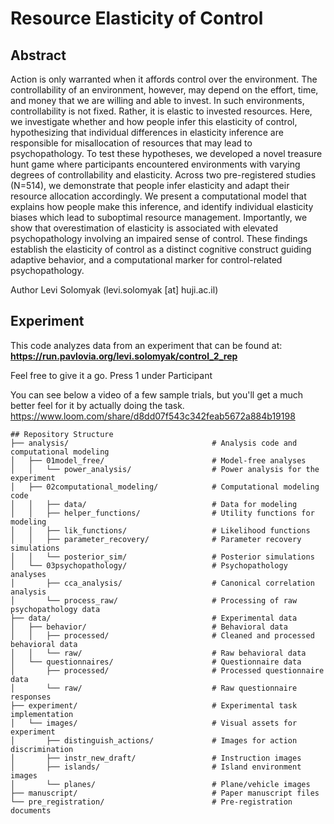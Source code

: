 # Resource Elasticity of Control

## Abstract 
Action is only warranted when it affords control over the environment. The controllability of an environment, however, may depend on the effort, time, and money that we are willing and able to invest. In such environments, controllability is not fixed. Rather, it is elastic to invested resources. Here, we investigate whether and how people infer this elasticity of control, hypothesizing that individual differences in elasticity inference are responsible for misallocation of resources that may lead to psychopathology. To test these hypotheses, we developed a novel treasure hunt game where participants encountered environments with varying degrees of controllability and elasticity. Across two pre-registered studies (N=514), we demonstrate that people infer elasticity and adapt their resource allocation accordingly. We present a computational model that explains how people make this inference, and identify individual elasticity biases which lead to suboptimal resource management. Importantly, we show that overestimation of elasticity is associated with elevated psychopathology involving an impaired sense of control. These findings establish the elasticity of control as a distinct cognitive construct guiding adaptive behavior, and a computational marker for control-related psychopathology.

Author
Levi Solomyak (levi.solomyak [at] huji.ac.il)

## Experiment

This code analyzes data from an experiment that can be found at:
**https://run.pavlovia.org/levi.solomyak/control_2_rep**

Feel free to give it a go. Press 1 under Participant 

You can see below a video of a few sample trials, but you'll get a much better feel for it by actually doing the task. 
https://www.loom.com/share/d8dd07f543c342feab5672a884b19198


```
## Repository Structure
├── analysis/                                # Analysis code and computational modeling
│   ├── 01model_free/                        # Model-free analyses
│   │   └── power_analysis/                  # Power analysis for the experiment
│   ├── 02computational_modeling/            # Computational modeling code
│   │   ├── data/                            # Data for modeling
│   │   ├── helper_functions/                # Utility functions for modeling
│   │   ├── lik_functions/                   # Likelihood functions
│   │   ├── parameter_recovery/              # Parameter recovery simulations
│   │   └── posterior_sim/                   # Posterior simulations
│   └── 03psychopathology/                   # Psychopathology analyses
│       ├── cca_analysis/                    # Canonical correlation analysis
│       └── process_raw/                     # Processing of raw psychopathology data
├── data/                                    # Experimental data
│   ├── behavior/                            # Behavioral data
│   │   ├── processed/                       # Cleaned and processed behavioral data
│   │   └── raw/                             # Raw behavioral data
│   └── questionnaires/                      # Questionnaire data
│       ├── processed/                       # Processed questionnaire data
│       └── raw/                             # Raw questionnaire responses
├── experiment/                              # Experimental task implementation
│   └── images/                              # Visual assets for experiment
│       ├── distinguish_actions/             # Images for action discrimination
│       ├── instr_new_draft/                 # Instruction images
│       ├── islands/                         # Island environment images
│       └── planes/                          # Plane/vehicle images
├── manuscript/                              # Paper manuscript files
└── pre_registration/                        # Pre-registration documents

```

